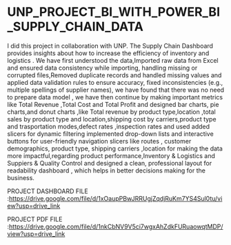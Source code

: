 # UNP_PROJECT_BI_WITH_POWER_BI_SUPPLY_CHAIN_DATA

I did this project in collaboration with UNP. The Supply Chain Dashboard provides insights about how to increase the efficiency of inventory and logistics . We have first understood the data,Imported raw data from Excel and ensured data consistency while importing, handling missing or corrupted files,Removed duplicate records and handled missing values and applied data validation rules to ensure accuracy, fixed inconsistencies 
(e.g., multiple spellings of supplier names), we have found that there was no need to prepare data model , we have then continue by making important metrics like Total Revenue ,Total Cost and Total Profit and designed bar charts, pie charts,and donut charts ,like Total revenue by product type,location ,total sales by product type and location,shipping cost by carriers,product type and trasportation modes,defect rates ,inspection rates and used added slicers for dynamic filtering implemented drop-down lists and interactive buttons for user-friendly navigation slicers like routes , customer demographics, product type, shipping carriers ,location for making the data more impactful,regarding product performance,Inventory & Logistics and Suppiers & Quality Control and designed a clean, professional layout for readability dashboard , which helps in better decisions making for the business.

PROJECT DASHBOARD FILE :https://drive.google.com/file/d/1xOaupPBwJRRUgjZqdjRuKm7YS4Sul0tu/view?usp=drive_link


PROJECT PDF FILE :https://drive.google.com/file/d/1nkCbNV9V5ci7wgxAhZdkFURuaowqtMDP/view?usp=drive_link
